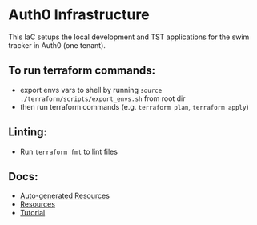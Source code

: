 # Auth0 Infrastructure

This IaC setups the local development and TST applications for the swim tracker in Auth0 (one tenant).

## To run terraform commands:

- export envs vars to shell by running `source ./terraform/scripts/export_envs.sh` from root dir
- then run terraform commands (e.g. `terraform plan`, `terraform apply`)

## Linting:

- Run `terraform fmt` to lint files

## Docs:

- [Auto-generated Resources](https://registry.terraform.io/providers/auth0/auth0/latest/docs/guides/generate_terraform_config)
- [Resources](https://registry.terraform.io/providers/auth0/auth0/latest/docs/resources/client)
- [Tutorial](https://developer.hashicorp.com/terraform/docs)
